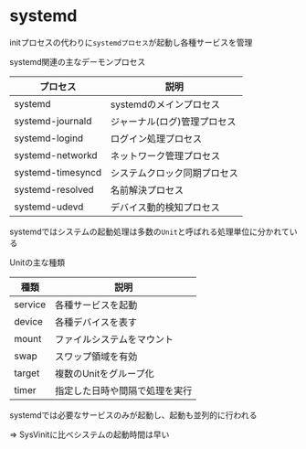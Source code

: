 # systemd

initプロセスの代わりに`systemdプロセス`が起動し各種サービスを管理

systemd関連の主なデーモンプロセス

|プロセス          |説明                         |
|------------------|-----------------------------|
|systemd           |systemdのメインプロセス      |
|systemd-journald  |ジャーナル(ログ)管理プロセス |
|systemd-logind    |ログイン処理プロセス         |
|systemd-networkd  |ネットワーク管理プロセス     |
|systemd-timesyncd |システムクロック同期プロセス |
|systemd-resolved  |名前解決プロセス             |
|systemd-udevd     |デバイス動的検知プロセス     |

systemdではシステムの起動処理は多数の`Unit`と呼ばれる処理単位に分かれている

Unitの主な種類

|種類    |説明                           |
|--------|-------------------------------|
|service |各種サービスを起動             |
|device  |各種デバイスを表す             |
|mount   |ファイルシステムをマウント     |
|swap    |スワップ領域を有効             |
|target  |複数のUnitをグループ化         |
|timer   |指定した日時や間隔で処理を実行 |

systemdでは必要なサービスのみが起動し、起動も並列的に行われる

=> SysVinitに比べシステムの起動時間は早い

